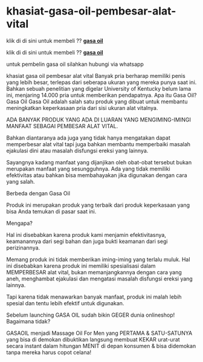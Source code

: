# khasiat-gasa-oil-pembesar-alat-vital
klik di di sini untuk membeli ?? <a href="https://www.gasaoils.com/" rel="nofollow"><b>gasa oil</b></a>

klik di di sini untuk membeli ?? <a href="https://www.gasaoils.com/" rel="nofollow"><b>gasa oil</b></a>

untuk pembelin gasa oil silahkan hubungi via whatsapp


khasiat gasa oil pembesar alat vital
Banyak pria berharap memiliki penis yang lebih besar, terlepas dari seberapa ukuran yang mereka punya saat ini. Bahkan sebuah penelitian yang digelar University of Kentucky belum lama ini, menjaring 14.000 pria untuk memberikan pendapatnya.
Apa itu Gasa Oil?
Gasa Oil Gasa Oil adalah salah satu produk yang dibuat untuk membantu meningkatkan keperkasaan pria dari sisi ukuran alat vitalnya.

ADA BANYAK PRODUK YANG ADA DI LUARAN YANG MENGIMING-IMINGI MANFAAT SEBAGAI PEMBESAR ALAT VITAL.

Bahkan diantaranya ada juga yang tidak hanya mengatakan dapat memperbesar alat vital tapi juga bahkan membantu memperbaiki masalah ejakulasi dini atau masalah disfungsi ereksi yang lainnya.

Sayangnya kadang manfaat yang dijanjikan oleh obat-obat tersebut bukan merupakan manfaat yang sesungguhnya. Ada yang tidak memiliki efektivitas atau bahkan bisa membahayakan jika digunakan dengan cara yang salah.

Berbeda dengan Gasa Oil

Produk ini merupakan produk yang terbaik dari produk keperkasaan yang bisa Anda temukan di pasar saat ini.

Mengapa?

Hal ini disebabkan karena produk kami menjamin efektivitasnya, keamanannya dari segi bahan dan juga bukti keamanan dari segi perizinannya.

Memang produk ini tidak memberikan iming-iming yang terlalu muluk. Hal ini disebabkan karena produk ini memiliki spesialisasi dalam MEMPERBESAR alat vital, bukan memanjangkannya dengan cara yang aneh, menghambat ejakulasi dan mengatasi masalah disfungsi ereksi yang lainnya.


 
Tapi karena tidak menawarkan banyak manfaat, produk ini malah lebih spesial dan tentu lebih efektif untuk digunakan.

Sebelum launching GASA OIL sudah bikin GEGER dunia onlineshop!
Bagaimana tidak?

GASAOIL menjadi Massage Oil For Men yang PERTAMA & SATU-SATUNYA yang bisa di demokan dibuktikan langsung membuat KEKAR urat-urat secara instant dalam hitungan MENIT di depan konsumen & bisa didemokan tanpa mereka harus copot celana!
